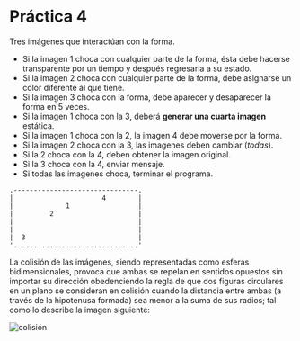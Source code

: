 # Práctica 4

Tres imágenes que interactúan con la forma.

- Si la imagen 1 choca con cualquier parte de la forma, ésta debe hacerse transparente por un tiempo y después regresarla a su estado.
- Si la imagen 2 choca con cualquier parte de la forma, debe asignarse un color diferente al que tiene.
- Si la imagen 3 choca con la forma, debe aparecer y desaparecer la forma en 5 veces.
- Si la imagen 1 choca con la 3, deberá **generar una cuarta imagen** estática.
- Si la imagen 1 choca con la 2, la imagen 4 debe moverse por la forma.
- Si la imagen 2 choca con la 3, las imagenes deben cambiar (*todas*).
- Si la 2 choca con la 4, deben obtener la imagen original.
- Si la 3 choca con la 4, enviar mensaje.
- Si todas las imagenes choca, terminar el programa.

```
.-------------------------------.
|                      4        |
|             1                 |
|         2                     |
|                               |
|                               |
|  3                            |
'...............................'
```

La colisión de las imágenes, siendo representadas como esferas bidimensionales, provoca que ambas se repelan en sentidos opuestos sin importar su dirección obedenciendo la regla de que dos figuras circulares en un plano se consideran en colisión cuando la distancia entre ambas (a través de la hipotenusa formada) sea menor a la suma de sus radios; tal como lo describe la imagen siguiente:

![colisión](https://cdn.tutsplus.com/gamedev/uploads/legacy/031_whenWorldsCollide/img4.png)